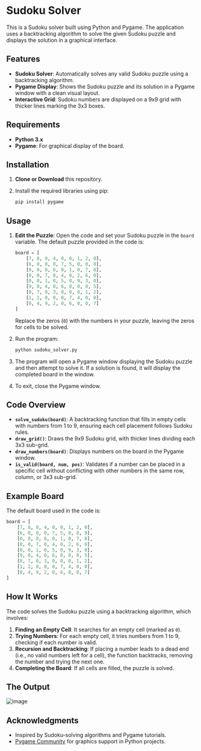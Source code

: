 
# Sudoku Solver

This is a Sudoku solver built using Python and Pygame. The application uses a backtracking algorithm to solve the given Sudoku puzzle and displays the solution in a graphical interface.

## Features

- **Sudoku Solver**: Automatically solves any valid Sudoku puzzle using a backtracking algorithm.
- **Pygame Display**: Shows the Sudoku puzzle and its solution in a Pygame window with a clean visual layout.
- **Interactive Grid**: Sudoku numbers are displayed on a 9x9 grid with thicker lines marking the 3x3 boxes.

## Requirements

- **Python 3.x**
- **Pygame**: For graphical display of the board.

## Installation

1. **Clone or Download** this repository.
2. Install the required libraries using pip:

    ```bash
    pip install pygame
    ```

## Usage

1. **Edit the Puzzle**: Open the code and set your Sudoku puzzle in the `board` variable. The default puzzle provided in the code is:

    ```python
    board = [
        [7, 8, 0, 4, 0, 0, 1, 2, 0],
        [6, 0, 0, 0, 7, 5, 0, 0, 9],
        [0, 0, 0, 6, 0, 1, 0, 7, 8],
        [0, 0, 7, 0, 4, 0, 2, 6, 0],
        [0, 0, 1, 0, 5, 0, 9, 3, 0],
        [9, 0, 4, 0, 6, 0, 0, 0, 5],
        [0, 7, 0, 3, 0, 0, 0, 1, 2],
        [1, 2, 0, 0, 0, 7, 4, 0, 0],
        [0, 4, 9, 2, 0, 6, 0, 0, 7]
    ]
    ```
   Replace the zeros (`0`) with the numbers in your puzzle, leaving the zeros for cells to be solved.

2. Run the program:

    ```bash
    python sudoku_solver.py
    ```

3. The program will open a Pygame window displaying the Sudoku puzzle and then attempt to solve it. If a solution is found, it will display the completed board in the window.

4. To exit, close the Pygame window.

## Code Overview

- **`solve_sudoku(board)`**: A backtracking function that fills in empty cells with numbers from 1 to 9, ensuring each cell placement follows Sudoku rules.
- **`draw_grid()`**: Draws the 9x9 Sudoku grid, with thicker lines dividing each 3x3 sub-grid.
- **`draw_numbers(board)`**: Displays numbers on the board in the Pygame window.
- **`is_valid(board, num, pos)`**: Validates if a number can be placed in a specific cell without conflicting with other numbers in the same row, column, or 3x3 sub-grid.

## Example Board

The default board used in the code is:

```python
board = [
    [7, 8, 0, 4, 0, 0, 1, 2, 0],
    [6, 0, 0, 0, 7, 5, 0, 0, 9],
    [0, 0, 0, 6, 0, 1, 0, 7, 8],
    [0, 0, 7, 0, 4, 0, 2, 6, 0],
    [0, 0, 1, 0, 5, 0, 9, 3, 0],
    [9, 0, 4, 0, 6, 0, 0, 0, 5],
    [0, 7, 0, 3, 0, 0, 0, 1, 2],
    [1, 2, 0, 0, 0, 7, 4, 0, 0],
    [0, 4, 9, 2, 0, 6, 0, 0, 7]
]
```

## How It Works

The code solves the Sudoku puzzle using a backtracking algorithm, which involves:

1. **Finding an Empty Cell**: It searches for an empty cell (marked as `0`).
2. **Trying Numbers**: For each empty cell, it tries numbers from 1 to 9, checking if each number is valid.
3. **Recursion and Backtracking**: If placing a number leads to a dead end (i.e., no valid numbers left for a cell), the function backtracks, removing the number and trying the next one.
4. **Completing the Board**: If all cells are filled, the puzzle is solved.

## The Output
![image](https://github.com/user-attachments/assets/433d22d0-1fd4-461b-885b-565f2da53e0b)



## Acknowledgments

- Inspired by Sudoku-solving algorithms and Pygame tutorials.
- [Pygame Community](https://www.pygame.org/contribute.html) for graphics support in Python projects.
